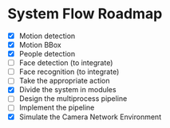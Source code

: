 
# System Flow Roadmap

- [x] Motion detection 
- [x] Motion BBox  
- [x] People detection
- [ ] Face detection (to integrate)
- [ ] Face recognition (to integrate)
- [ ] Take the appropriate action
- [x] Divide the system in modules
- [ ] Design the multiprocess pipeline
- [ ] Implement the pipeline
- [x] Simulate the Camera Network Environment
